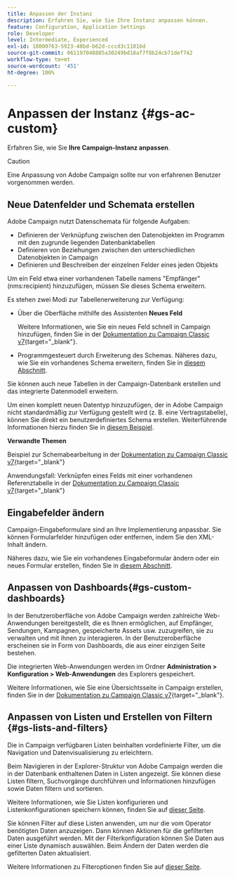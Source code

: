 ```yaml
---
title: Anpassen der Instanz
description: Erfahren Sie, wie Sie Ihre Instanz anpassen können.
feature: Configuration, Application Settings
role: Developer
level: Intermediate, Experienced
exl-id: 18000763-5923-48bd-b62d-cccd3c11016d
source-git-commit: 061197048885a30249bd18af7f8b24cb71def742
workflow-type: tm+mt
source-wordcount: '451'
ht-degree: 100%

---
```


# Anpassen der Instanz {#gs-ac-custom}

Erfahren Sie, wie Sie **Ihre Campaign-Instanz anpassen**.

>[!CAUTION]
>
>Eine Anpassung von Adobe Campaign sollte nur von erfahrenen Benutzer vorgenommen werden.

## Neue Datenfelder und Schemata erstellen

Adobe Campaign nutzt Datenschemata für folgende Aufgaben:

* Definieren der Verknüpfung zwischen den Datenobjekten im Programm mit den zugrunde liegenden Datenbanktabellen
* Definieren von Beziehungen zwischen den unterschiedlichen Datenobjekten in Campaign
* Definieren und Beschreiben der einzelnen Felder eines jeden Objekts

Um ein Feld etwa einer vorhandenen Tabelle namens &quot;Empfänger&quot; (nms:recipient) hinzuzufügen, müssen Sie dieses Schema erweitern.

Es stehen zwei Modi zur Tabellenerweiterung zur Verfügung:

* Über die Oberfläche mithilfe des Assistenten **Neues Feld**

   Weitere Informationen, wie Sie ein neues Feld schnell in Campaign hinzufügen, finden Sie in der [Dokumentation zu Campaign Classic v7](https://experienceleague.adobe.com/docs/campaign-classic/using/configuring-campaign-classic/editing-schemas/new-field-wizard.html?lang=de#configuring-campaign-classic){target="_blank"}.

* Programmgesteuert durch Erweiterung des Schemas. Näheres dazu, wie Sie ein vorhandenes Schema erweitern, finden Sie in [diesem Abschnitt](../dev/extend-schema.md).

Sie können auch neue Tabellen in der Campaign-Datenbank erstellen und das integrierte Datenmodell erweitern.

Um einen komplett neuen Datentyp hinzuzufügen, der in Adobe Campaign nicht standardmäßig zur Verfügung gestellt wird (z. B. eine Vertragstabelle), können Sie direkt ein benutzerdefiniertes Schema erstellen. Weiterführende Informationen hierzu finden Sie in [diesem Beispiel](../dev/create-schema.md#example--creating-a-contract-table).

**Verwandte Themen**

Beispiel zur Schemabearbeitung in der [Dokumentation zu Campaign Classic v7](https://experienceleague.adobe.com/docs/campaign-classic/using/configuring-campaign-classic/editing-schemas/examples-of-schemas-edition.html?lang=de#configuring-campaign-classic){target="_blank"}

Anwendungsfall: Verknüpfen eines Felds mit einer vorhandenen Referenztabelle in der [Dokumentation zu Campaign Classic v7](https://experienceleague.adobe.com/docs/campaign-classic/using/configuring-campaign-classic/editing-schemas/examples-of-schemas-edition.html?lang=de#uc-link){target="_blank"}


## Eingabefelder ändern

Campaign-Eingabeformulare sind an Ihre Implementierung anpassbar. Sie können Formularfelder hinzufügen oder entfernen, indem Sie den XML-Inhalt ändern.

Näheres dazu, wie Sie ein vorhandenes Eingabeformular ändern oder ein neues Formular erstellen, finden Sie in [diesem Abschnitt](../dev/forms.md).

## Anpassen von Dashboards{#gs-custom-dashboards}

In der Benutzeroberfläche von Adobe Campaign werden zahlreiche Web-Anwendungen bereitgestellt, die es Ihnen ermöglichen, auf Empfänger, Sendungen, Kampagnen, gespeicherte Assets usw. zuzugreifen, sie zu verwalten und mit ihnen zu interagieren. In der Benutzeroberfläche erscheinen sie in Form von Dashboards, die aus einer einzigen Seite bestehen.

Die integrierten Web-Anwendungen werden im Ordner **Administration > Konfiguration > Web-Anwendungen** des Explorers gespeichert.

Weitere Informationen, wie Sie eine Übersichtsseite in Campaign erstellen, finden Sie in der [Dokumentation zu Campaign Classic v7](https://experienceleague.adobe.com/docs/campaign-classic/using/designing-content/web-applications/use-cases--creating-overviews.html?lang=de#creating-a-single-page-web-application){target="_blank"}.


## Anpassen von Listen und Erstellen von Filtern {#gs-lists-and-filters}

Die in Campaign verfügbaren Listen beinhalten vordefinierte Filter, um die Navigation und Datenvisualisierung zu erleichtern.

Beim Navigieren in der Explorer-Struktur von Adobe Campaign werden die in der Datenbank enthaltenen Daten in Listen angezeigt. Sie können diese Listen filtern, Suchvorgänge durchführen und Informationen hinzufügen sowie Daten filtern und sortieren.

Weitere Informationen, wie Sie Listen konfigurieren und Listenkonfigurationen speichern können, finden Sie auf [dieser Seite](../start/campaign-ui.md).

Sie können Filter auf diese Listen anwenden, um nur die vom Operator benötigten Daten anzuzeigen. Dann können Aktionen für die gefilterten Daten ausgeführt werden. Mit der Filterkonfiguration können Sie Daten aus einer Liste dynamisch auswählen. Beim Ändern der Daten werden die gefilterten Daten aktualisiert.

Weitere Informationen zu Filteroptionen finden Sie auf [dieser Seite](../audiences/create-filters.md).

